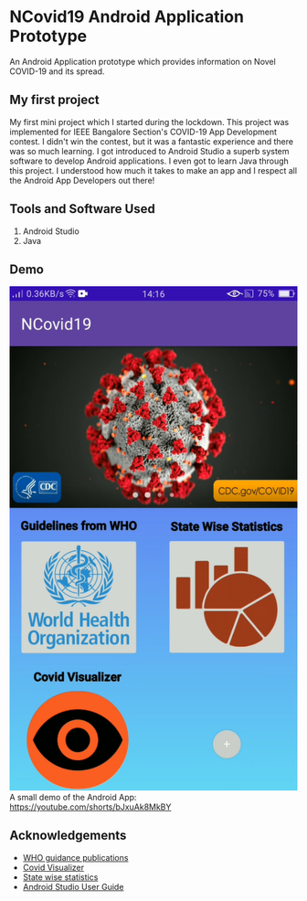 
# NCovid19 Android Application Prototype

An Android Application prototype which provides information on Novel COVID-19 and its spread.


## My first project

My first mini project which I started during the lockdown. This project was implemented for IEEE Bangalore Section's COVID-19 App Development contest.
I didn't win the contest, but it was a fantastic experience and there was so much learning. I got introduced to Android Studio a superb system software to develop Android applications. I even got to learn Java through this project. 
I understood how much it takes to make an app and I respect all the Android App Developers out there!
 
## Tools and Software Used

   1)  Android Studio
   2)  Java

## Demo
![Screenshot](Screenshot_of_App.png)
A small demo of the Android App: https://youtube.com/shorts/bJxuAk8MkBY


## Acknowledgements

 - [WHO guidance publications](https://www.who.int/emergencies/diseases/novel-coronavirus-2019/technical-guidance-publications)
 - [Covid Visualizer](https://www.covidvisualizer.com/)
 - [State wise statistics](https://www.mohfw.gov.in/)
 - [Android Studio User Guide](https://developer.android.com/studio/intro)

